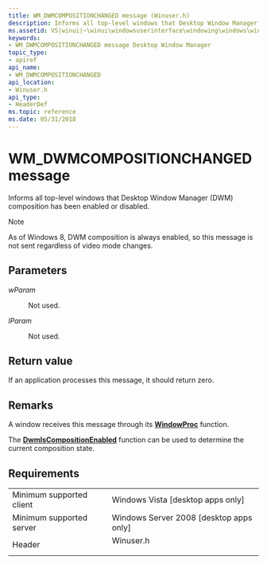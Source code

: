 ```yaml
---
title: WM_DWMCOMPOSITIONCHANGED message (Winuser.h)
description: Informs all top-level windows that Desktop Window Manager (DWM) composition has been enabled or disabled.
ms.assetid: VS|winui|~\winui\windowsuserinterface\windowing\windows\windowreference\windowmessages\wm_dwmcompositionchanged.htm
keywords:
- WM_DWMCOMPOSITIONCHANGED message Desktop Window Manager
topic_type:
- apiref
api_name:
- WM_DWMCOMPOSITIONCHANGED
api_location:
- Winuser.h
api_type:
- HeaderDef
ms.topic: reference
ms.date: 05/31/2018
---
```


# WM\_DWMCOMPOSITIONCHANGED message

Informs all top-level windows that Desktop Window Manager (DWM) composition has been enabled or disabled.

> [!Note]  
> As of Windows 8, DWM composition is always enabled, so this message is not sent regardless of video mode changes.

 

## Parameters

<dl> <dt>

*wParam* 
</dt> <dd>

Not used.

</dd> <dt>

*lParam* 
</dt> <dd>

Not used.

</dd> </dl>

## Return value

If an application processes this message, it should return zero.

## Remarks

A window receives this message through its [**WindowProc**](https://docs.microsoft.com/previous-versions/windows/desktop/legacy/ms633573(v=vs.85)) function.

The [**DwmIsCompositionEnabled**](/windows/desktop/api/Dwmapi/nf-dwmapi-dwmiscompositionenabled) function can be used to determine the current composition state.

## Requirements



|                                     |                                                                                      |
|-------------------------------------|--------------------------------------------------------------------------------------|
| Minimum supported client<br/> | Windows Vista \[desktop apps only\]<br/>                                       |
| Minimum supported server<br/> | Windows Server 2008 \[desktop apps only\]<br/>                                 |
| Header<br/>                   | <dl> <dt>Winuser.h</dt> </dl> |



 

 





